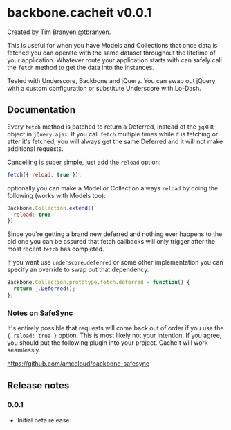 backbone.cacheit v0.0.1
=======================

Created by Tim Branyen [@tbranyen](http://twitter.com/tbranyen).

This is useful for when you have Models and Collections that once data is
fetched you can operate with the same dataset throughout the lifetime of your
application.  Whatever route your application starts with can safely call the
`fetch` method to get the data into the instances.

Tested with Underscore, Backbone and jQuery. You can swap out jQuery with a
custom configuration or substitute Underscore with Lo-Dash.

## Documentation ##

Every `fetch` method is patched to return a Deferred, instead of the `jqXHR`
object in `jQuery.ajax`.  If you call `fetch` multiple times while it is
fetching or after it's fetched, you will always get the same Deferred and it
will not make additional requests.

Cancelling is super simple, just add the `reload` option:

``` javascript
fetch({ reload: true });
```

optionally you can make a Model or Collection always `reload` by doing the
following (works with Models too):

``` javascript
Backbone.Collection.extend({
  reload: true
}):
```

Since you're getting a brand new deferred and nothing ever happens to the old
one you can be assured that fetch callbacks will only trigger after the most
recent `fetch` has completed.

If you want use `underscore.deferred` or some other implementation you can
specify an override to swap out that dependency.

``` javascript
Backbone.Collection.prototype.fetch.deferred = function() {
  return _.Deferred();
};
```

### Notes on SafeSync ###

It's entirely possible that requests will come back out of order if you use the
`{ reload: true }` option.  This is most likely not your intention.  If you
agree, you should put the following plugin into your project.  CacheIt will
work seamlessly.


https://github.com/amccloud/backbone-safesync

## Release notes ##

### 0.0.1 ###

* Initial beta release.
